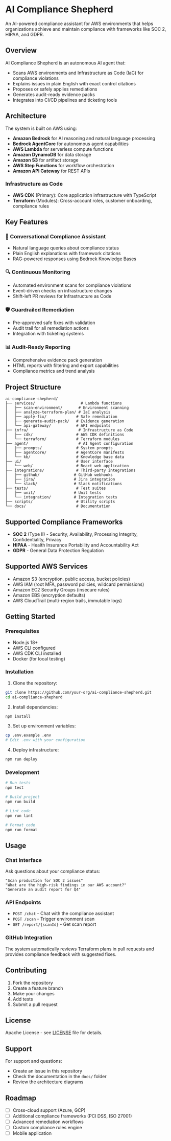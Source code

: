 # AI Compliance Shepherd

An AI-powered compliance assistant for AWS environments that helps organizations achieve and maintain compliance with frameworks like SOC 2, HIPAA, and GDPR.

## Overview

AI Compliance Shepherd is an autonomous AI agent that:
- Scans AWS environments and Infrastructure as Code (IaC) for compliance violations
- Explains issues in plain English with exact control citations
- Proposes or safely applies remediations
- Generates audit-ready evidence packs
- Integrates into CI/CD pipelines and ticketing tools

## Architecture

The system is built on AWS using:
- **Amazon Bedrock** for AI reasoning and natural language processing
- **Bedrock AgentCore** for autonomous agent capabilities
- **AWS Lambda** for serverless compute functions
- **Amazon DynamoDB** for data storage
- **Amazon S3** for artifact storage
- **AWS Step Functions** for workflow orchestration
- **Amazon API Gateway** for REST APIs

### Infrastructure as Code
- **AWS CDK** (Primary): Core application infrastructure with TypeScript
- **Terraform** (Modules): Cross-account roles, customer onboarding, compliance rules

## Key Features

### 🎯 Conversational Compliance Assistant
- Natural language queries about compliance status
- Plain English explanations with framework citations
- RAG-powered responses using Bedrock Knowledge Bases

### 🔍 Continuous Monitoring
- Automated environment scans for compliance violations
- Event-driven checks on infrastructure changes
- Shift-left PR reviews for Infrastructure as Code

### 🛡️ Guardrailed Remediation
- Pre-approved safe fixes with validation
- Audit trail for all remediation actions
- Integration with ticketing systems

### 📊 Audit-Ready Reporting
- Comprehensive evidence pack generation
- HTML reports with filtering and export capabilities
- Compliance metrics and trend analysis

## Project Structure

```
ai-compliance-shepherd/
├── services/                    # Lambda functions
│   ├── scan-environment/       # Environment scanning
│   ├── analyze-terraform-plan/ # IaC analysis
│   ├── apply-fix/             # Safe remediation
│   ├── generate-audit-pack/   # Evidence generation
│   └── api-gateway/           # API endpoints
├── infra/                      # Infrastructure as Code
│   ├── cdk/                   # AWS CDK definitions
│   └── terraform/             # Terraform modules
├── agent/                      # AI Agent configuration
│   ├── prompts/               # System prompts
│   ├── agentcore/             # AgentCore manifests
│   └── kb/                    # Knowledge base data
├── ui/                        # User interface
│   └── web/                   # React web application
├── integrations/              # Third-party integrations
│   ├── github/               # GitHub webhooks
│   ├── jira/                 # Jira integration
│   └── slack/                # Slack notifications
├── tests/                     # Test suites
│   ├── unit/                 # Unit tests
│   └── integration/          # Integration tests
├── scripts/                   # Utility scripts
└── docs/                      # Documentation
```

## Supported Compliance Frameworks

- **SOC 2** (Type II) - Security, Availability, Processing Integrity, Confidentiality, Privacy
- **HIPAA** - Health Insurance Portability and Accountability Act
- **GDPR** - General Data Protection Regulation

## Supported AWS Services

- Amazon S3 (encryption, public access, bucket policies)
- AWS IAM (root MFA, password policies, wildcard permissions)
- Amazon EC2 Security Groups (insecure rules)
- Amazon EBS (encryption defaults)
- AWS CloudTrail (multi-region trails, immutable logs)

## Getting Started

### Prerequisites

- Node.js 18+
- AWS CLI configured
- AWS CDK CLI installed
- Docker (for local testing)

### Installation

1. Clone the repository:
```bash
git clone https://github.com/your-org/ai-compliance-shepherd.git
cd ai-compliance-shepherd
```

2. Install dependencies:
```bash
npm install
```

3. Set up environment variables:
```bash
cp .env.example .env
# Edit .env with your configuration
```

4. Deploy infrastructure:
```bash
npm run deploy
```

### Development

```bash
# Run tests
npm test

# Build project
npm run build

# Lint code
npm run lint

# Format code
npm run format
```

## Usage

### Chat Interface

Ask questions about your compliance status:
```
"Scan production for SOC 2 issues"
"What are the high-risk findings in our AWS account?"
"Generate an audit report for Q4"
```

### API Endpoints

- `POST /chat` - Chat with the compliance assistant
- `POST /scan` - Trigger environment scan
- `GET /report/{scanId}` - Get scan report

### GitHub Integration

The system automatically reviews Terraform plans in pull requests and provides compliance feedback with suggested fixes.

## Contributing

1. Fork the repository
2. Create a feature branch
3. Make your changes
4. Add tests
5. Submit a pull request

## License

Apache License - see [LICENSE](LICENSE) file for details.

## Support

For support and questions:
- Create an issue in this repository
- Check the documentation in the `docs/` folder
- Review the architecture diagrams

## Roadmap

- [ ] Cross-cloud support (Azure, GCP)
- [ ] Additional compliance frameworks (PCI DSS, ISO 27001)
- [ ] Advanced remediation workflows
- [ ] Custom compliance rules engine
- [ ] Mobile application
